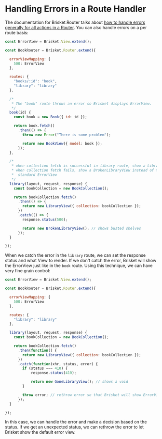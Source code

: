 Handling Errors in a Route Handler
========================

The documentation for Brisket.Router talks about [how to handle errors generally for all actions in a Router](https://github.com/bloomberg/brisket/blob/master/docs/brisket.router.md#handling-errors). You can also handle errors on a per route basis:

```js
const ErrorView = Brisket.View.extend();

const BookRouter = Brisket.Router.extend({

  errorViewMapping: {
    500: ErrorView
  },

  routes: {
    "books/:id": "book",
    "library": "library"
  },

  /*
   * The "book" route throws an error so Brisket displays ErrorView.
   */
  book(id) {
    const book = new Book({ id: id });

    return book.fetch()
      .then(() => {
        throw new Error("There is some problem");

        return new BookView({ model: book });
      });
  },

  /*
   * when collection fetch is successful in library route, show a LibraryView
   * when collection fetch fails, show a BrokenLibraryView instead of the
   *  standard ErrorView
   */
  library(layout, request, response) {
    const bookCollection = new BookCollection();

    return bookCollection.fetch()
      .then(() => {
        return new LibraryView({ collection: bookCollection });
      })
      .catch(() => {
        response.status(500);

        return new BrokenLibraryView(); // shows busted shelves
      });
  }

});
```

When we catch the error in the `library` route, we can set the response status and what View to render. If we don't catch the error, Brisket will show the ErrorView just like in the `book` route. Using this technique, we can have very fine grain control:

```js
const ErrorView = Brisket.View.extend();

const BookRouter = Brisket.Router.extend({

  errorViewMapping: {
    500: ErrorView
  },

  routes: {
    "library": "library"
  },

  library(layout, request, response) {
    const bookCollection = new BookCollection();

    return bookCollection.fetch()
      .then(function() {
        return new LibraryView({ collection: bookCollection });
      })
      .catch(function(xhr, status, error) {
        if (status === 410) {
            response.status(410);

            return new GoneLibraryView(); // shows a void
        }

        throw error; // rethrow error so that Brisket will show ErrorView
      });
  }

});
```

In this case, we can handle the error and make a decision based on the status. If we get an unexpected status, we can rethrow the error to let Brisket show the default error view.
